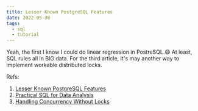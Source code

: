 ```yaml
---
title: Lesser Known PostgreSQL Features
date: 2022-05-30
tags:
  - sql
  - tutorial
---
```


Yeah, the first I know I could do linear regression in PostreSQL.😅 At least,
SQL rules all in BIG data. For the third article, It's may another way to
implement workable distributed locks.

Refs:

1. [Lesser Known PostgreSQL Features](https://hakibenita.com/postgresql-unknown-features)
2. [Practical SQL for Data Analysis](https://hakibenita.com/sql-for-data-analysis)
3. [Handling Concurrency Without Locks](https://hakibenita.com/django-concurrency)
